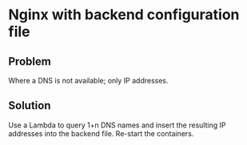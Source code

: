 # Nginx with backend configuration file
## Problem
Where a DNS is not available; only IP addresses.
## Solution
Use a Lambda to query 1+n DNS names and insert the resulting IP addresses into the backend file. Re-start the containers.

